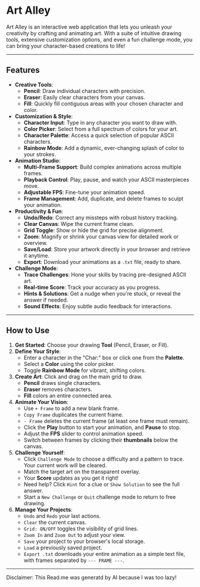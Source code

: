 # Art Alley

Art Alley is an interactive web application that lets you unleash your creativity by crafting and animating art. With a suite of intuitive drawing tools, extensive customization options, and even a fun challenge mode, you can bring your character-based creations to life!

---

## Features

* **Creative Tools**:
    * **Pencil**: Draw individual characters with precision.
    * **Eraser**: Easily clear characters from your canvas.
    * **Fill**: Quickly fill contiguous areas with your chosen character and color.
* **Customization & Style**:
    * **Character Input**: Type in any character you want to draw with.
    * **Color Picker**: Select from a full spectrum of colors for your art.
    * **Character Palette**: Access a quick selection of popular ASCII characters.
    * **Rainbow Mode**: Add a dynamic, ever-changing splash of color to your strokes.
* **Animation Studio**:
    * **Multi-Frame Support**: Build complex animations across multiple frames.
    * **Playback Control**: Play, pause, and watch your ASCII masterpieces move.
    * **Adjustable FPS**: Fine-tune your animation speed.
    * **Frame Management**: Add, duplicate, and delete frames to sculpt your animation.
* **Productivity & Fun**:
    * **Undo/Redo**: Correct any missteps with robust history tracking.
    * **Clear Canvas**: Wipe the current frame clean.
    * **Grid Toggle**: Show or hide the grid for precise alignment.
    * **Zoom**: Magnify or shrink your canvas view for detailed work or overview.
    * **Save/Load**: Store your artwork directly in your browser and retrieve it anytime.
    * **Export**: Download your animations as a `.txt` file, ready to share.
* **Challenge Mode**:
    * **Trace Challenges**: Hone your skills by tracing pre-designed ASCII art.
    * **Real-time Score**: Track your accuracy as you progress.
    * **Hints & Solutions**: Get a nudge when you're stuck, or reveal the answer if needed.
    * **Sound Effects**: Enjoy subtle audio feedback for interactions.

---

## How to Use

1.  **Get Started**: Choose your drawing **Tool** (Pencil, Eraser, or Fill).
2.  **Define Your Style**:
    * Enter a character in the "Char:" box or click one from the **Palette**.
    * Select a **Color** using the color picker.
    * Toggle **Rainbow Mode** for vibrant, shifting colors.
3.  **Create Art**: Click and drag on the main grid to draw.
    * **Pencil** draws single characters.
    * **Eraser** removes characters.
    * **Fill** colors an entire connected area.
4.  **Animate Your Vision**:
    * Use `+ Frame` to add a new blank frame.
    * `Copy Frame` duplicates the current frame.
    * `- Frame` deletes the current frame (at least one frame must remain).
    * Click the **Play** button to start your animation, and **Pause** to stop.
    * Adjust the **FPS** slider to control animation speed.
    * Switch between frames by clicking their **thumbnails** below the canvas.
5.  **Challenge Yourself**:
    * Click `Challenge Mode` to choose a difficulty and a pattern to trace. Your current work will be cleared.
    * Match the target art on the transparent overlay.
    * Your **Score** updates as you get it right!
    * Need help? Click `Hint` for a clue or `Show Solution` to see the full answer.
    * Start a `New Challenge` or `Quit` challenge mode to return to free drawing.
6.  **Manage Your Projects**:
    * `Undo` and `Redo` your last actions.
    * `Clear` the current canvas.
    * `Grid: ON/OFF` toggles the visibility of grid lines.
    * `Zoom In` and `Zoom Out` to adjust your view.
    * `Save` your project to your browser's local storage.
    * `Load` a previously saved project.
    * `Export .txt` downloads your entire animation as a simple text file, with frames separated by `--- FRAME ---`.

---
Disclaimer: This Read.me was generatd by AI because I was too lazy!
